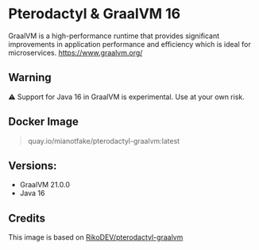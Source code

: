 # Pterodactyl & GraalVM 16

GraalVM is a high-performance runtime that provides significant improvements in application performance and efficiency which is ideal for microservices. https://www.graalvm.org/

## Warning

:warning: Support for Java 16 in GraalVM is experimental. Use at your own risk.

## Docker Image

> quay.io/mianotfake/pterodactyl-graalvm:latest

## Versions: 
- GraalVM 21.0.0
- Java 16

## Credits

This image is based on [RikoDEV/pterodactyl-graalvm](https://github.com/RikoDEV/pterodactyl-graalvm)
